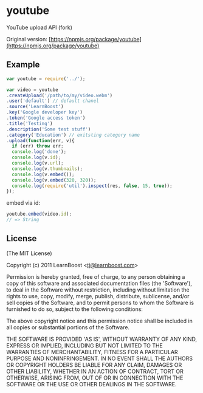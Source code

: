 
# youtube

  YouTube upload API (fork)

  Original version: [https://npmjs.org/package/youtube](https://npmjs.org/package/youtube)

## Example

```js
var youtube = require('../');

var video = youtube
.createUpload('/path/to/my/video.webm')
.user('default') // default chanel
.source('LearnBoost')
.key('Google developer key')
.token('Google access token')
.title('Testing')
.description('Some test stuff')
.category('Education') // exitsting category name
.upload(function(err, v){
  if (err) throw err;
  console.log('done');
  console.log(v.id);
  console.log(v.url);
  console.log(v.thumbnails);
  console.log(v.embed());
  console.log(v.embed(320, 320));
  console.log(require('util').inspect(res, false, 15, true));
});
```

embed via id:

```js
youtube.embed(video.id);
// => String
```

## License 

(The MIT License)

Copyright (c) 2011 LearnBoost &lt;tj@learnboost.com&gt;

Permission is hereby granted, free of charge, to any person obtaining
a copy of this software and associated documentation files (the
'Software'), to deal in the Software without restriction, including
without limitation the rights to use, copy, modify, merge, publish,
distribute, sublicense, and/or sell copies of the Software, and to
permit persons to whom the Software is furnished to do so, subject to
the following conditions:

The above copyright notice and this permission notice shall be
included in all copies or substantial portions of the Software.

THE SOFTWARE IS PROVIDED 'AS IS', WITHOUT WARRANTY OF ANY KIND,
EXPRESS OR IMPLIED, INCLUDING BUT NOT LIMITED TO THE WARRANTIES OF
MERCHANTABILITY, FITNESS FOR A PARTICULAR PURPOSE AND NONINFRINGEMENT.
IN NO EVENT SHALL THE AUTHORS OR COPYRIGHT HOLDERS BE LIABLE FOR ANY
CLAIM, DAMAGES OR OTHER LIABILITY, WHETHER IN AN ACTION OF CONTRACT,
TORT OR OTHERWISE, ARISING FROM, OUT OF OR IN CONNECTION WITH THE
SOFTWARE OR THE USE OR OTHER DEALINGS IN THE SOFTWARE.